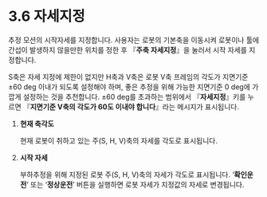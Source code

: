 # 3.6 자세지정

추정 모션의 시작자세를 지정합니다. 사용자는 로봇의 기본축을 이동시켜 로봇이나 툴에 간섭이 발생하지 않을만한 위치를 정한 후 『**주축 자세지정**』을 눌러서 시작 자세를 지정합니다.

S축은 자세 지정에 제한이 없지만 H축과 V축은 로봇 V축 프레임의 각도가 지면기준 ±60 deg 이내가 되도록 설정해야 하며, 좋은 추정을 위해 가능한 지면기준 0 deg에 가깝게 설정하는 것을 추천합니다. ±60 deg를 초과하는 범위에서 『**자세지정**』키를 누르면 『**지면기준 V축의 각도가 60도 이내야 합니다**』라는 메시지가 표시됩니다.

1.  **현재 축각도**

    현재 로봇이 취하고 있는 주(S, H, V)축의 자세를 각도로 표시됩니다.
2.  **시작 자세**

    부하추정을 위해 지정된 로봇 주(S, H, V)축의 자세가 각도로 표시됩니다. ‘**확인운전**’ 또는 ‘**정상운전**’ 버튼을 실행하면 로봇 자세가 지정값의 자세로 변경됩니다.
